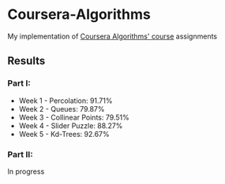 # Coursera-Algorithms

My implementation of [Coursera Algorithms' course](https://www.coursera.org/learn/algorithms-part1/home/welcome) assignments

## Results

### Part I:

- Week 1 - Percolation: 91.71%
- Week 2 - Queues: 79.87%
- Week 3 - Collinear Points: 79.51%
- Week 4 - Slider Puzzle: 88.27%
- Week 5 - Kd-Trees: 92.67%


### Part II:

In progress

